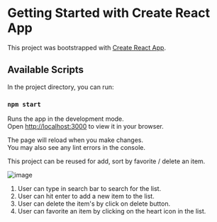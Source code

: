 # Getting Started with Create React App

This project was bootstrapped with [Create React App](https://github.com/facebook/create-react-app).

## Available Scripts

In the project directory, you can run:

### `npm start`

Runs the app in the development mode.\
Open [http://localhost:3000](http://localhost:3000) to view it in your browser.

The page will reload when you make changes.\
You may also see any lint errors in the console.

This project can be reused for add, sort by favorite / delete an item.

![image](https://user-images.githubusercontent.com/15200359/152869091-371bfe0f-26b6-4584-ad68-fda0975b5c95.png)

1. User can type in search bar to search for the list.
2. User can hit enter to add a new item to the list.
3. User can delete the item's by click on delete button.
4. User can favorite an item by clicking on the heart icon in the list.
